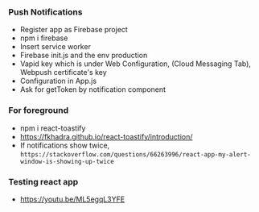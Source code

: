 ### Push Notifications

- Register app as Firebase project
- npm i firebase
- Insert service worker
- Firebase init.js and the env production
- Vapid key which is under Web Configuration, (Cloud Messaging Tab), Webpush certificate's key
- Configuration in App.js
- Ask for getToken by notification component

### For foreground

- npm i react-toastify
- https://fkhadra.github.io/react-toastify/introduction/
- If notifications show twice,
  `https://stackoverflow.com/questions/66263996/react-app-my-alert-window-is-showing-up-twice`

### Testing react app
- https://youtu.be/ML5egqL3YFE
